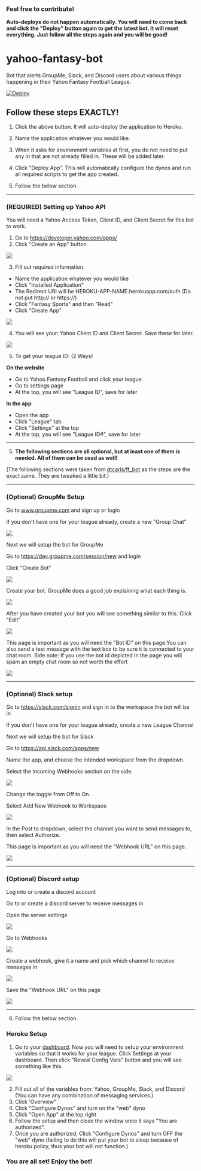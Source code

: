 ### Feel free to contribute!

**Auto-deploys do not happen automatically.  You will need to come back and click the "Deploy" button again to get the latest bot.  It will reset everything.  Just follow all the steps again and you will be good!**

# yahoo-fantasy-bot
Bot that alerts GroupMe, Slack, and Discord users about various things happening in their Yahoo Fantasy Football League.

[![Deploy](https://www.herokucdn.com/deploy/button.svg)](https://heroku.com/deploy)

## Follow these steps EXACTLY!
1. Click the above button.  It will auto-deploy the application to Heroku.
2. Name the application whatever you would like.
3. When it asks for environment variables at first, you do not need to put any in that are not already filled in.  These will be added later.
4. Click "Deploy App".  This will automatically configure the dynos and run all required scripts to get the app created.

6. Follow the below section.

---

### (REQUIRED) Setting up Yahoo API
You will need a Yahoo Access Token, Client ID, and Client Secret for this bot to work.

1. Go to https://developer.yahoo.com/apps/
2. Click "Create an App" button

![](https://imgur.com/VDgZ1Ze.png)

3. Fill out required information.
  * Name the application whatever you would like
  * Click "Installed Application"
  * The Redirect URI will be HEROKU-APP-NAME.herokuapp.com/auth (Do not put http:// or https://)
  * Click "Fantasy Sports" and then "Read"
  * Click "Create App"
  
![](https://imgur.com/VqctUfM.png)

4. You will see your: Yahoo Client ID and Client Secret.  Save these for later.

![](https://imgur.com/NbUwOmD.png)

5. To get your league ID: (2 Ways)

  **On the website**
  * Go to Yahoo Fantasy Football and click your league
  * Go to settings page
  * At the top, you will see "League ID", save for later
  
  **In the app**
  * Open the app
  * Click "League" tab
  * Click "Settings" at the top
  * At the top, you will see "League ID#", save for later

---

5. **The following sections are all optional, but at least one of them is needed.  All of them can be used as well!**

(The following sections were taken from [dtcarls/ff_bot](https://github.com/dtcarls/ff_bot) as the steps are the exact same.  They are tweaked a little bit.)

--- 

### (Optional) GroupMe Setup

Go to www.groupme.com and sign up or login

If you don't have one for your league already, create a new "Group Chat"

![](https://i.imgur.com/32ioDoZ.png)

Next we will setup the bot for GroupMe

Go to https://dev.groupme.com/session/new and login

Click "Create Bot"

![](https://i.imgur.com/TI1bpwE.png)

Create your bot. GroupMe does a good job explaining what each thing is.

![](https://i.imgur.com/DQUcuuI.png)

After you have created your bot you will see something similar to this. Click "Edit"

![](https://i.imgur.com/Z9vwKKt.png)

This page is important as you will need the "Bot ID" on this page.You can also send a test message with the text box to be sure it is connected to your chat room.
Side note: If you use the bot id depicted in the page you will spam an empty chat room so not worth the effort

![](https://i.imgur.com/k65EZFJ.png)

--- 

### (Optional) Slack setup

Go to https://slack.com/signin and sign in to the workspace the bot will be in

If you don't have one for your league already, create a new League Channel

Next we will setup the bot for Slack

Go to https://api.slack.com/apps/new

Name the app, and choose the intended workspace from the dropdown.

Select the Incoming Webhooks section on the side.

![](https://i.imgur.com/ziRQCVP.png)

Change the toggle from Off to On.

Select Add New Webhook to Workspace

![](https://i.imgur.com/tJRRrfz.png)

In the Post to dropdown, select the channel you want to send messages to, then
select Authorize.

This page is important as you will need the "Webhook URL" on this page.

![](https://i.imgur.com/mmzhDS0.png)

--- 

### (Optional) Discord setup

Log into or create a discord account

Go to or create a discord server to receive messages in

Open the server settings

![](https://i.imgur.com/bDk2ttJ.png)

Go to Webhooks

![](https://i.imgur.com/mfFHGbT.png)

Create a webhook, give it a name and pick which channel to receive messages in

![](https://i.imgur.com/NAJLv6D.png)

Save the "Webhook URL" on this page

![](https://i.imgur.com/U4MKZSY.png)

--- 

6. Follow the below section.


### Heroku Setup

1. Go to your [dashboard](https://dashboard.heroku.com/apps). Now you will need to setup your environment variables so that it works for your league. Click Settings at your dashboard. Then click "Reveal Config Vars" button and you will see something like this.

![](https://imgur.com/8k1tZPs.png)

2. Fill out all of the variables from: Yahoo, GroupMe, Slack, and Discord (You can have any combination of messaging services.)
3. Click 'Overview"
4. Click "Configure Dynos" and turn on the "web" dyno
5. Click "Open App" at the top right
6. Follow the setup and then close the window once it says "You are authorized".
7. Once you are authorized, Click "Configure Dynos" and turn OFF the "web" dyno (failing to do this will put your bot to sleep because of heroku policy, thus your bot will not function.)

### You are all set!  Enjoy the bot!
